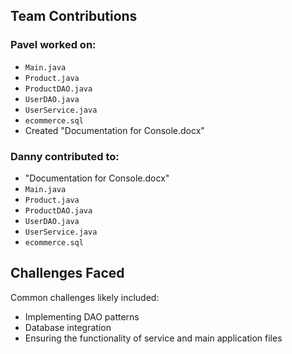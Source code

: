 ## Team Contributions

### Pavel worked on:
- `Main.java`
- `Product.java`
- `ProductDAO.java`
- `UserDAO.java`
- `UserService.java`
- `ecommerce.sql`
- Created "Documentation for Console.docx"

### Danny contributed to:
- "Documentation for Console.docx"
- `Main.java`
- `Product.java`
- `ProductDAO.java`
- `UserDAO.java`
- `UserService.java`
- `ecommerce.sql`

## Challenges Faced
Common challenges likely included:
- Implementing DAO patterns
- Database integration
- Ensuring the functionality of service and main application files
